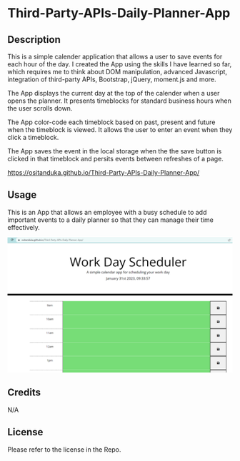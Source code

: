 # Third-Party-APIs-Daily-Planner-App

## Description

This is a simple calender application that allows a user to save events for each hour of the day. I created the App using the skills I have learned so far, which requires me to think about DOM manipulation, advanced Javascript, integration of third-party APIs, Bootstrap, jQuery, moment.js and more.

The App displays the current day at the top of the calender when a user opens the planner. It presents timeblocks for standard business hours when the user scrolls down.

The App color-code each timeblock based on past, present and future when the timeblock is viewed. It allows the user to enter an event when they click a timeblock.

The App saves the event in the local storage when the the save button is clicked in that timeblock and persits events between refreshes of a page.

https://ositanduka.github.io/Third-Party-APIs-Daily-Planner-App/


## Usage

This is an App that allows an employee with a busy schedule to add important events to a daily planner so that they can manage their time effectively.

![AppScreenshort](./assets/Work%20Day%20Scheduler.PNG)


## Credits
 N/A





## License

Please refer to the license in the Repo.